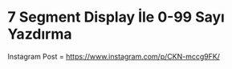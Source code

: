 # 7 Segment Display İle 0-99 Sayı Yazdırma
Instagram Post = https://www.instagram.com/p/CKN-mccg9FK/
